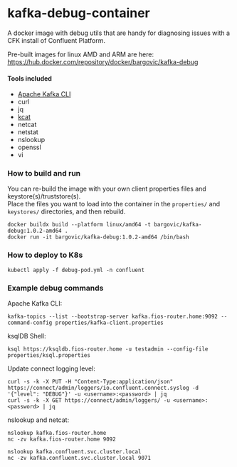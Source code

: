 # kafka-debug-container
A docker image with debug utils that are handy for diagnosing issues with a CFK install of Confluent Platform.

Pre-built images for linux AMD and ARM are here: https://hub.docker.com/repository/docker/bargovic/kafka-debug

#### Tools included
* [Apache Kafka CLI](https://docs.confluent.io/kafka/operations-tools/kafka-tools.html)
* curl
* jq
* [kcat](https://github.com/edenhill/kcat)
* netcat
* netstat
* nslookup
* openssl
* vi

### How to build and run
You can re-build the image with your own client properties files and keystore(s)/truststore(s).  
Place the files you want to load into the container in the `properties/` and `keystores/` directories, and then rebuild.

```
docker buildx build --platform linux/amd64 -t bargovic/kafka-debug:1.0.2-amd64 .
docker run -it bargovic/kafka-debug:1.0.2-amd64 /bin/bash
```

### How to deploy to K8s
```
kubectl apply -f debug-pod.yml -n confluent
```

### Example debug commands 
Apache Kafka CLI:
```
kafka-topics --list --bootstrap-server kafka.fios-router.home:9092 --command-config properties/kafka-client.properties
```

ksqlDB Shell:
```
ksql https://ksqldb.fios-router.home -u testadmin --config-file properties/ksql.properties
```

Update connect logging level:
```
curl -s -k -X PUT -H "Content-Type:application/json" https://connect/admin/loggers/io.confluent.connect.syslog -d '{"level": "DEBUG"}' -u <username>:<password> | jq
curl -s -k -X GET https://connect/admin/loggers/ -u <username>:<password> | jq
```

nslookup and netcat:
```
nslookup kafka.fios-router.home
nc -zv kafka.fios-router.home 9092

nslookup kafka.confluent.svc.cluster.local
nc -zv kafka.confluent.svc.cluster.local 9071
```



